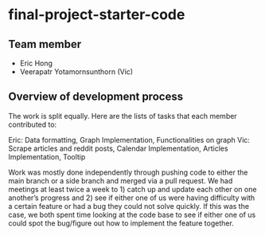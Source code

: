 # final-project-starter-code

## Team member
* Eric Hong
* Veerapatr Yotamornsunthorn (Vic)

## Overview of development process

The work is split equally. Here are the lists of tasks that each member contributed to:

Eric: Data formatting, Graph Implementation, Functionalities on graph
Vic: Scrape articles and reddit posts, Calendar Implementation, Articles Implementation, Tooltip 

Work was mostly done independently through pushing code to either the main branch or a side branch and merged via a pull request. We had meetings at least twice a week to 1) catch up and update each other on one another’s progress and 2) see if either one of us were having difficulty with a certain feature or had a bug they could not solve quickly. If this was the case, we both spent time looking at the code base to see if either one of us could spot the bug/figure out how to implement the feature together. 


